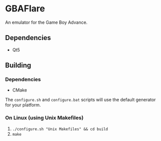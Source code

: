 # GBAFlare
An emulator for the Game Boy Advance.

## Dependencies
- Qt5

## Building
### Dependencies
- CMake

The `configure.sh` and `configure.bat` scripts will use the default generator for your platform.

### On Linux (using Unix Makefiles)
1. `./configure.sh "Unix Makefiles" && cd build`
2. `make`
